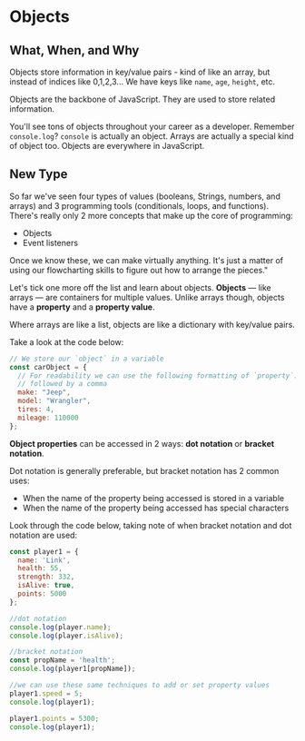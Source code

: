 # Objects

## What, When, and Why

Objects store information in key/value pairs - kind of like an array, but instead of indices like 0,1,2,3... We have keys like `name`, `age`, `height`, etc.

Objects are the backbone of JavaScript. They are used to store related information.

You'll see tons of objects throughout your career as a developer. Remember `console.log`? `console` is actually an object. Arrays are actually a special kind of object too. Objects are everywhere in JavaScript.

## New Type

So far we've seen four types of values \(booleans, Strings, numbers, and arrays\) and 3 programming tools \(conditionals, loops, and functions\). There's really only 2 more concepts that make up the core of programming:

* Objects
* Event listeners

Once we know these, we can make virtually anything. It's just a matter of using our flowcharting skills to figure out how to arrange the pieces."

Let's tick one more off the list and learn about objects. **Objects** — like arrays — are containers for multiple values. Unlike arrays though, objects have a **property** and a **property value**.

Where arrays are like a list, objects are like a dictionary with key/value pairs.

Take a look at the code below:

```javascript
// We store our `object` in a variable
const carObject = {
  // For readability we can use the following formatting of `property`: `property value` 
  // followed by a comma
  make: "Jeep",
  model: "Wrangler",
  tires: 4,
  mileage: 110000
};
```

**Object properties** can be accessed in 2 ways: **dot notation** or **bracket notation**.

Dot notation is generally preferable, but bracket notation has 2 common uses:

* When the name of the property being accessed is stored in a variable
* When the name of the property being accessed has special characters

Look through the code below, taking note of when bracket notation and dot notation are used:

```javascript
const player1 = {
  name: 'Link',
  health: 55,
  strength: 332,
  isAlive: true,
  points: 5000
};

//dot notation
console.log(player.name);
console.log(player.isAlive);

//bracket notation
const propName = 'health';
console.log(player1[propName]);

//we can use these same techniques to add or set property values
player1.speed = 5;
console.log(player1);

player1.points = 5300;
console.log(player1);
```

